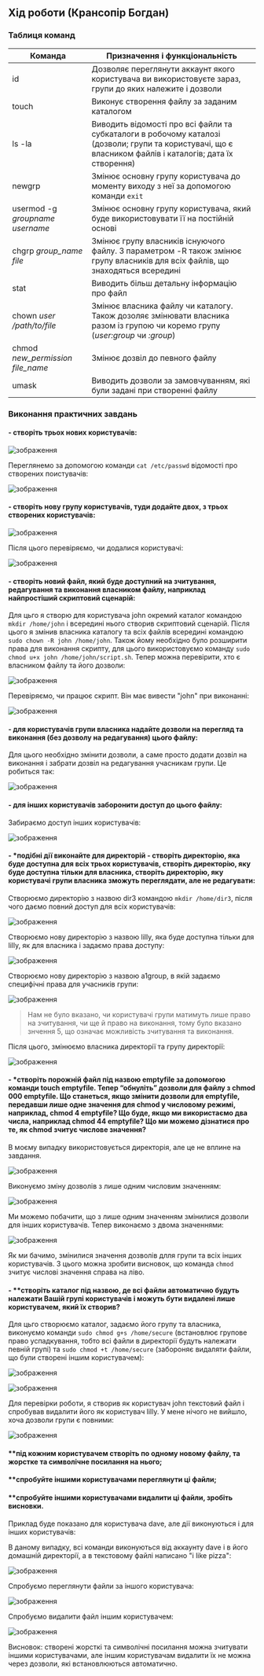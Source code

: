 ## Хід роботи (Крансопір Богдан)

### Таблиця команд

|Команда|Призначення і функціональність|
|-|-|
|id|Дозволяє переглянути аккаунт якого користувача ви використовуєте зараз, групи до яких належите і дозволи|
|touch|Виконує створення файлу за заданим каталогом|
|ls -la|Виводить відомості про всі файли та субкаталоги в робочому каталозі (дозволи; групи та користувачі, що є власником файлів і каталогів; дата їх створення)|
|newgrp|Змінює основну групу користувача до моменту виходу з неї за допомогою команди `exit`|
|usermod -g *groupname username*|Змінює основну групу користувача, який буде використовувати її на постійній основі|
|chgrp *group_name file*|Змінює групу власників існуючого файлу. З параметром -R також змінює групу власників для всіх файлів, що знаходяться всередині|
|stat|Виводить більш детальну інформацію про файл|
|chown *user /path/to/file*|Змінює власника файлу чи каталогу. Також дозоляє змінювати власника разом із групою чи коремо групу (*user:group* чи *:group*)|
|chmod *new_permission file_name*|Змінює дозвіл до певного файлу|
|umask|Виводить дозволи за замовчуванням, які були задані при створенні файлу|

### Виконання практичних завдань

#### - створіть трьох нових користувачів:

![зображення](https://github.com/user-attachments/assets/e1ffb350-f695-49cb-8946-d298d97b55bb)

Переглянемо за допомогою команди `cat /etc/passwd` відомості про створених поистувачів:

![зображення](https://github.com/user-attachments/assets/5940c793-6c2d-4662-9314-f3f707f721f0)

#### - створіть нову групу користувачів, туди додайте двох, з трьох створених користувачів:

![зображення](https://github.com/user-attachments/assets/a949fb16-834f-4dae-9cb3-327441285b5d)

Після цього перевіряємо, чи додалися користувачі:

![зображення](https://github.com/user-attachments/assets/3720f1ec-2544-4973-b921-de978f83335e)

#### - створіть новий файл, який буде доступний на зчитування, редагування та виконання власником файлу, наприклад найпростіший скриптовий сценарій:

Для цьго я створю для користувача john окремий каталог командою `mkdir /home/john` і всередині нього створив скриптовий сценарій. Після цього я змінив власника каталогу та всіх файлів всередині командою `sudo chown -R john /home/john`. Також йому необхідно було розширити права для виконання скрипту, для цього використовуємо команду `sudo chmod u+x john /home/john/script.sh`. Тепер можна перевірити, хто є власником файлу та його дозволи:

![зображення](https://github.com/user-attachments/assets/de0325a1-79d5-4081-b906-5ea939ea6982)

Перевіряємо, чи працює скрипт. Він має вивести "john" при виконанні:

![зображення](https://github.com/user-attachments/assets/02ef8288-44d5-4af4-a7a3-8839ec32d543)

#### - для користувачів групи власника надайте дозволи на перегляд та виконання (без дозволу на редагування) цього файлу:

Для цього необхідно змінити дозволи, а саме просто додати дозвіл на виконання і забрати дозвіл на редагування учасникам групи. Це робиться так: 

![зображення](https://github.com/user-attachments/assets/152f284b-ce24-4bd4-a93a-2d1612343c61)

#### - для інших користувачів заборонити доступ до цього файлу:

Забираємо доступ інших користувачів:

![зображення](https://github.com/user-attachments/assets/929ab5e6-8657-4bc8-a065-1f87a584dc11)

#### - *подібні дії виконайте для директорій - створіть директорію, яка буде доступна для всіх трьох користувачів, створіть директорію, яку буде доступна тільки для власника, створіть директорію, яку користувачі групи власника зможуть переглядати, але не редагувати:

Створюємо директорію з назвою dir3 командою `mkdir /home/dir3`, після чого даємо повний доступ для всіх користувачів:

![зображення](https://github.com/user-attachments/assets/53e6705c-ab0f-47e5-9351-b9afeb7238c6)

Створюємо нову директорію з назвою lilly, яка буде доступна тільки для lilly, як для власника і задаємо права доступу:

![зображення](https://github.com/user-attachments/assets/825ce742-8e0c-4094-9572-17494ff33775)

Створюємо нову директорію з назвою a1group, в якій задаємо специфічні права для учасників групи:

![зображення](https://github.com/user-attachments/assets/9de14ee1-5b26-4435-8f54-f91e9ec2b005)

>Нам не було вказано, чи користувачі групи матимуть лише право на зчитування, чи ще й право на виконання, тому було вказано знчення 5, що означає можливість зчитування та виконання.

Після цього, змінюємо власника директорії та групу директорії:

![зображення](https://github.com/user-attachments/assets/b663a7b9-6f70-48f0-ba0a-a497695fb18e)

#### - *створіть порожній файл під назвою emptyfile за допомогою команди touch emptyfile. Тепер “обнуліть” дозволи для файлу з chmod 000 emptyfile. Що станеться, якщо змінити дозволи для emptyfile, передавши лише одне значення для chmod у числовому режимі, наприклад, chmod 4 emptyfile? Що буде, якщо ми використаємо два числа, наприклад chmod 44 emptyfile? Що ми можемо дізнатися про те, як chmod зчитує числове значення?

В моєму випадку використовується директорія, але це не вплине на завдання.

![зображення](https://github.com/user-attachments/assets/d049e757-6288-4e13-8ea7-8520eb244ce7)

Виконуємо зміну дозволів з лише одним числовим значенням:

![зображення](https://github.com/user-attachments/assets/eb5f4509-afaf-4f53-9228-66e192e9203e)

Ми можемо побачити, що з лише одним значенням змінилися дозволи для інших користувачів. Тепер виконаємо з двома значеннями:

![зображення](https://github.com/user-attachments/assets/9dd62d21-4bcd-4e29-819d-02348bcd4125)

Як ми бачимо, змінилися значення дозволів длля групи та всіх інших користувачів. З цього можна зробити висновок, що команда `chmod` зчитує числові значення справа на ліво.

#### - **створіть каталог під назвою, де всі файли автоматично будуть належати Вашій групі користувачів і можуть бути видалені лише користувачем, який їх створив?

Для цьго створюємо каталог, задаємо його групу та власника, виконуємо команди `sudo chmod g+s /home/secure` (встановлює групове право успадкування, тобто всі файли в директорії будуть належати певній групі) та `sudo chmod +t /home/secure` (забороняє видаляти файли, що були створені іншим користувачем):

![зображення](https://github.com/user-attachments/assets/98388b0e-034e-499d-b4a9-be67f55887c4)

![зображення](https://github.com/user-attachments/assets/f47e1424-0bf3-41f4-884b-4e413a19ad43)

Для перевірки роботи, я створив як користувач john текстовий файл і спробував видалити його як користувач lilly. У мене нічого не вийшло, хоча дозволи групи є повними:

![зображення](https://github.com/user-attachments/assets/52d6e2a4-2706-4453-8fe8-852f061ec1c5)

#### **під кожним користувачем створіть по одному новому файлу, та жорстке та символічне посилання на нього;
#### **спробуйте іншими користувачами переглянути ці файли;
#### **спробуйте іншими користувачами видалити ці файли, зробіть висновки.

Приклад буде показано для користувача dave, але дії виконуються і для інших користувачів:

В даному випадку, всі команди виконуються від аккаунту dave і в його домашній директорії, а в текстовому файлі написано "i like pizza":

![зображення](https://github.com/user-attachments/assets/fc021dc8-8d70-4ed1-abaa-ff8918eb8ff6)

Спробуємо переглянути файли за іншого користувача:

![зображення](https://github.com/user-attachments/assets/c18f8f61-a52a-4e31-afa7-c09167f46f17)

Спробуємо видалити файл іншим користувачем:

![зображення](https://github.com/user-attachments/assets/b5404c30-c3dc-4552-be0c-2aab45c8aa11)

Висновок: створені жорсткі та символічні посилання можна зчитувати іншими користувачами, але іншим користувачам видалити їх не можна через дозволи, які встановлюються автоматично. 

